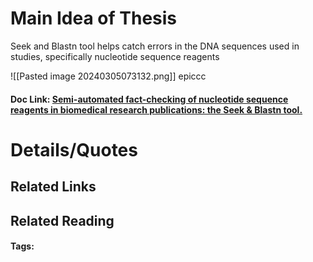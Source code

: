 # Main Idea of Thesis

Seek and Blastn tool helps catch errors in the DNA sequences used in studies, specifically nucleotide sequence reagents


![[Pasted image 20240305073132.png]]
epiccc



#### Doc Link: [Semi-automated fact-checking of nucleotide sequence reagents in biomedical research publications: the Seek & Blastn tool.](https://journals.plos.org/plosone/article?id=10.1371/journal.pone.0213266)

# Details/Quotes


## Related Links

## Related Reading



#### Tags: